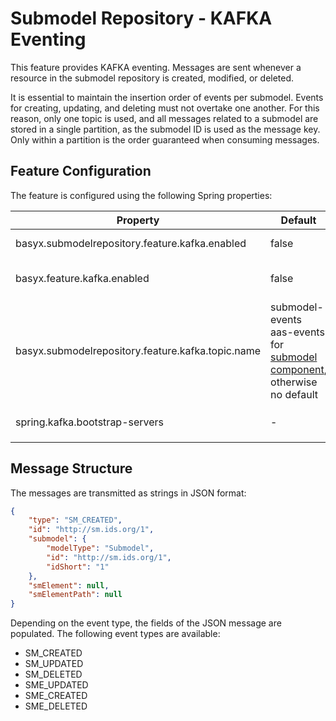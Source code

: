 # Submodel Repository - KAFKA Eventing

This feature provides KAFKA eventing. Messages are sent whenever a resource in the submodel repository is created, modified, or deleted.

It is essential to maintain the insertion order of events per submodel. Events for creating, updating, and deleting must not overtake one another. For this reason, only one topic is used, and all messages related to a submodel are stored in a single partition, as the submodel ID is used as the message key. Only within a partition is the order guaranteed when consuming messages.

## Feature Configuration

The feature is configured using the following Spring properties:

| Property                                          |  Default       | Description                                                                                |
|---------------------------------------------------|----------------|--------------------------------------------------------------------------------------------|
| basyx.submodelrepository.feature.kafka.enabled    |     false      | Specifies whether the feature is enabled                                                   |
| basyx.feature.kafka.enabled                       |     false      | Specifies whether the feature is enabled (for both aas-repository and submodel-repository) |
| basyx.submodelrepository.feature.kafka.topic.name | submodel-events aas-events for [submodel component](../basyx.submodelservice.component/), otherwise no default | The name of the topic where events are sent |
| spring.kafka.bootstrap-servers                    |      -         | The address of the Kafka brokers, e.g., `PLAINTEXT_HOST://localhost:9092`                                     |

## Message Structure

The messages are transmitted as strings in JSON format:

```json
{
    "type": "SM_CREATED",
    "id": "http://sm.ids.org/1",
    "submodel": {
        "modelType": "Submodel",
        "id": "http://sm.ids.org/1",
        "idShort": "1"
    },
    "smElement": null,
    "smElementPath": null
}
```

Depending on the event type, the fields of the JSON message are populated. The following event types are available:


* SM_CREATED
* SM_UPDATED
* SM_DELETED
* SME_UPDATED
* SME_CREATED
* SME_DELETED